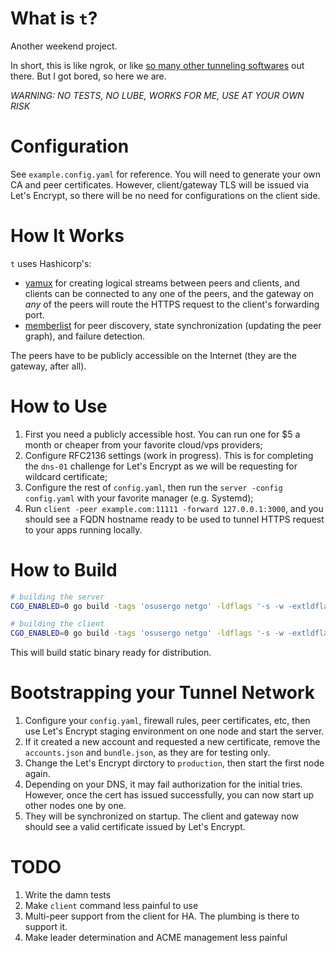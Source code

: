 # What is `t`?

Another weekend project.

In short, this is like ngrok, or like [so many other tunneling softwares](https://github.com/anderspitman/awesome-tunneling) out there. But I got bored, so here we are.

*WARNING: NO TESTS, NO LUBE, WORKS FOR ME, USE AT YOUR OWN RISK*

# Configuration

See `example.config.yaml` for reference. You will need to generate your own CA and peer certificates. However, client/gateway TLS will be issued via Let's Encrypt, so there will be no need for configurations on the client side.

# How It Works

`t` uses Hashicorp's:
- [yamux](https://github.com/hashicorp/yamux) for creating logical streams between peers and clients, and clients can be connected to any one of the peers, and the gateway on _any_ of the peers will route the HTTPS request to the client's forwarding port.
- [memberlist](https://github.com/hashicorp/memberlist) for peer discovery, state synchronization (updating the peer graph), and failure detection.

The peers have to be publicly accessible on the Internet (they are the gateway, after all).

# How to Use

1. First you need a publicly accessible host. You can run one for $5 a month or cheaper from your favorite cloud/vps providers;
2. Configure RFC2136 settings (work in progress). This is for completing the `dns-01` challenge for Let's Encrypt as we will be requesting for wildcard certificate;
3. Configure the rest of `config.yaml`, then run the `server -config config.yaml` with your favorite manager (e.g. Systemd);
4. Run `client -peer example.com:11111 -forward 127.0.0.1:3000`, and you should see a FQDN hostname ready to be used to tunnel HTTPS request to your apps running locally.

# How to Build

```bash
# building the server
CGO_ENABLED=0 go build -tags 'osusergo netgo' -ldflags '-s -w -extldflags "-static"' -a -o bin/server ./cmd/server

# building the client
CGO_ENABLED=0 go build -tags 'osusergo netgo' -ldflags '-s -w -extldflags "-static"' -a -o bin/client ./cmd/client
 ```

This will build static binary ready for distribution.

# Bootstrapping your Tunnel Network

1. Configure your `config.yaml`, firewall rules, peer certificates, etc, then use Let's Encrypt staging environment on one node and start the server.
2. If it created a new account and requested a new certificate, remove the `accounts.json` and `bundle.json`, as they are for testing only.
3. Change the Let's Encrypt dirctory to `production`, then start the first node again.
4. Depending on your DNS, it may fail authorization for the initial tries. However, once the cert has issued successfully, you can now start up other nodes one by one.
5. They will be synchronized on startup. The client and gateway now should see a valid certificate issued by Let's Encrypt.

# TODO

1. Write the damn tests
2. Make `client` command less painful to use
3. Multi-peer support from the client for HA. The plumbing is there to support it.
4. Make leader determination and ACME management less painful